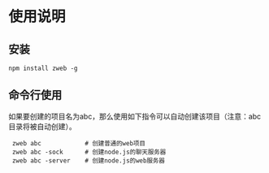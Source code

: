 # 使用说明

## 安装
```
npm install zweb -g
```

## 命令行使用
如果要创建的项目名为abc，那么使用如下指令可以自动创建该项目（注意：abc目录将被自动创建）。
```
 zweb abc            # 创建普通的web项目
 zweb abc -sock      # 创建node.js的聊天服务器
 zweb abc -server    # 创建node.js的web服务器
```

